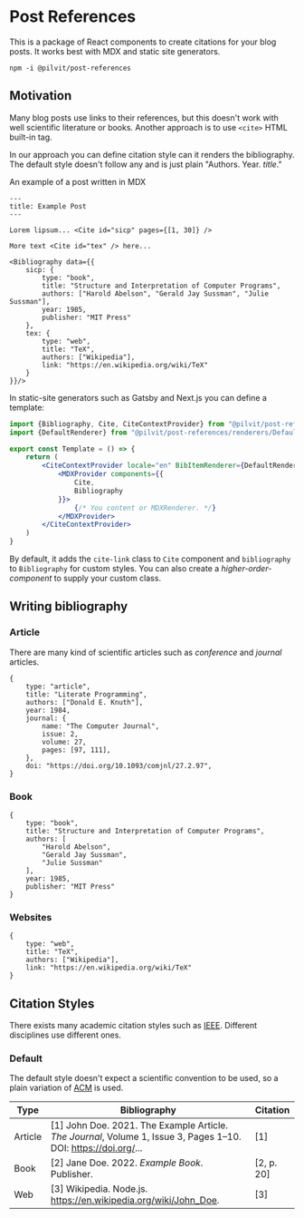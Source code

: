 # Post References

This is a package of React components to create citations for your blog posts.
It works best with MDX and static site generators.

```
npm -i @pilvit/post-references
```

## Motivation

Many blog posts use links to their references, but this doesn't work with well scientific literature or books.
Another approach is to use `<cite>` HTML built-in tag.

In our approach you can define citation style can it renders the bibliography.
The default style doesn't follow any and is just plain "Authors. Year. _title_."

An example of a post written in MDX

```
---
title: Example Post
---

Lorem lipsum... <Cite id="sicp" pages={[1, 30]} />

More text <Cite id="tex" /> here...

<Bibliography data={{
    sicp: {
        type: "book",
        title: "Structure and Interpretation of Computer Programs",
        authors: ["Harold Abelson", "Gerald Jay Sussman", "Julie Sussman"],
        year: 1985,
        publisher: "MIT Press"
    },
    tex: {
        type: "web",
        title: "TeX",
        authors: ["Wikipedia"],
        link: "https://en.wikipedia.org/wiki/TeX"
    }
}}/>
```

In static-site generators such as Gatsby and Next.js you can define a template:

```jsx
import {Bibliography, Cite, CiteContextProvider} from "@pilvit/post-references";
import {DefaultRenderer} from "@pilvit/post-references/renderers/DefaultRenderer";

export const Template = () => {
    return (
        <CiteContextProvider locale="en" BibItemRenderer={DefaultRenderer}>
            <MDXProvider components={{
                Cite,
                Bibliography
            }}>
                {/* You content or MDXRenderer. */}
            </MDXProvider>
        </CiteContextProvider>
    )
}
```

By default, it adds the `cite-link` class to `Cite` component and `bibliography` to `Bibliography` for custom styles.
You can also create a _higher-order-component_ to supply your custom class.

## Writing bibliography

### Article

There are many kind of scientific articles such as _conference_ and _journal_ articles.

```json5
{
    type: "article",
    title: "Literate Programming",
    authors: ["Donald E. Knuth"],
    year: 1984,
    journal: {
        name: "The Computer Journal",
        issue: 2,
        volume: 27,
        pages: [97, 111],
    },
    doi: "https://doi.org/10.1093/comjnl/27.2.97",
}
```

### Book

```json5
{
    type: "book",
    title: "Structure and Interpretation of Computer Programs",
    authors: [
        "Harold Abelson",
        "Gerald Jay Sussman",
        "Julie Sussman"
    ],
    year: 1985,
    publisher: "MIT Press"
}
```

### Websites

```json5
{
    type: "web",
    title: "TeX",
    authors: ["Wikipedia"],
    link: "https://en.wikipedia.org/wiki/TeX"
}
```


## Citation Styles

There exists many academic citation styles such as [IEEE](https://ieeeauthorcenter.ieee.org/wp-content/uploads/IEEE-Reference-Guide.pdf).
Different disciplines use different ones.

### Default

The default style doesn't expect a scientific convention to be used,
so a plain variation of [ACM](https://www.acm.org/publications/authors/reference-formatting) is used.

| Type    | Bibliography                                                                                                    | Citation   |
|---------|-----------------------------------------------------------------------------------------------------------------|------------|
| Article | [1] John Doe. 2021. The Example Article. _The Journal_, Volume 1, Issue 3, Pages 1–10. DOI: https://doi.org/... | [1]        |
| Book    | [2] Jane Doe. 2022. _Example Book_. Publisher.                                                                  | [2, p. 20] |
| Web     | [3] Wikipedia. Node.js. https://en.wikipedia.org/wiki/John_Doe.                                                 | [3]        |

